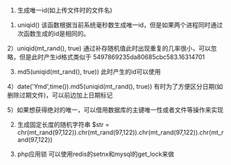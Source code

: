 1. 生成唯一id(如上传文件时的文件名)
1) uniqid()
该函数根据当前系统毫秒数生成唯一id，但是如果两个进程同时通过次函数生成的id是相同的。

2）uniqid(mt_rand(), true)
通过补存随机值此时出现重复的几率很小，可以忽略，但是此时产生id格式类似于 5497869235da80685cbc583.16314701

3) md5(uniqid(mt_rand(), true))
此时产生的id可以使用

4）date('Ymd',time()).md5(uniqid(mt_rand(), true))
有时为了方便区分日期(如删除过期文件)，可以前边加上日期标记

5）如果想获得绝对的唯一，可以借用数据库的主键唯一性或者文件等操作来实现

2. 生成固定长度的随机字符串
$str = chr(mt_rand(97,122)).chr(mt_rand(97,122)).chr(mt_rand(97,122)).chr(mt_rand(97,122))

3. php应用锁
可以使用redis的setnx和mysql的get_lock来做



